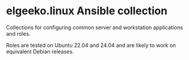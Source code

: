 # elgeeko.linux Ansible collection

Collections for configuring common server and workstation applications and roles.

Roles are tested on Ubuntu 22.04 and 24.04 and are likely to work on equivalent Debian releases.


